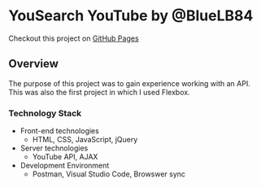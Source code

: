 # YouSearch YouTube by @BlueLB84 #

Checkout this project on [GitHub Pages](https://bluelb84.github.io/thinkful_tube/ "ThinkfulTube LBV (Flex)")

## Overview ##
The purpose of this project was to gain experience working with an API.  This was also the first project in which I used Flexbox.


### Technology Stack ###
*  Front-end technologies
    +  HTML, CSS, JavaScript, jQuery
*  Server technologies
    +  YouTube API, AJAX
*  Development Environment
    +  Postman, Visual Studio Code, Browswer sync



